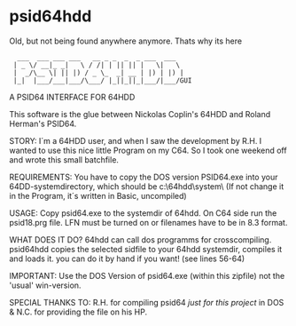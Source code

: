 # psid64hdd

Old, but not being found anywhere anymore. Thats why its here



```
  ___  ___ ___ ___   __ _ _  _  _ ___  ___
 | _ \/ __|_ _|   \ / /| | || || |   \|   \
 |  _/\__ \| || |) / _ \_  _| __ | |) | |) |
 |_|  |___/___|___/\___/ |_||_||_|___/|___/GUI

```
A PSID64 INTERFACE FOR 64HDD

This software is the glue between Nickolas Coplin's 64HDD and 
Roland Herman's PSID64.

STORY:
I´m a 64HDD user, and when I saw the development by R.H. I
wanted to use this nice little Program on my C64.
So I took one weekend off and wrote this small batchfile.

REQUIREMENTS:
You have to copy the DOS version PSID64.exe into your 64DD-systemdirectory, which
should be c:\64hdd\system\ 
(If not change it in the Program, it´s written in Basic, uncompiled)

USAGE:
Copy psid64.exe to the systemdir of 64hdd.
On C64 side run the psid18.prg file.
LFN must be turned on or filenames have to be in 8.3 format.

WHAT DOES IT DO?
64hdd can call dos programms for crosscompiling. 
psid64hdd copies the selected sidfile to your 64hdd systemdir, compiles 
it and loads it.
you can do it by hand if you want! (see lines 56-64) 

IMPORTANT:
Use the DOS Version of psid64.exe (within this zipfile) not the 
'usual' win-version.

SPECIAL THANKS TO:
R.H. for compiling psid64 *just for this project* in DOS 
& N.C. for providing the file on his HP.


